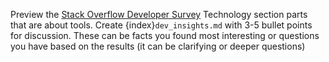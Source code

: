 Preview the [Stack Overflow Developer Survey](https://survey.stackoverflow.co/2023/#technology) Technology section parts that are about tools. Create {index}`dev_insights.md` with 3-5 bullet points for discussion.  These can be facts you found most interesting or questions you have based on the results (it can be clarifying or deeper questions)